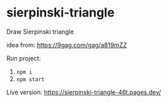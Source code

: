 # sierpinski-triangle

Draw Sierpinski triangle

idea from: https://9gag.com/gag/a819mZZ

Run project:

1. `npm i`
2. `npm start`

Live version: https://sierpinski-triangle-46t.pages.dev/